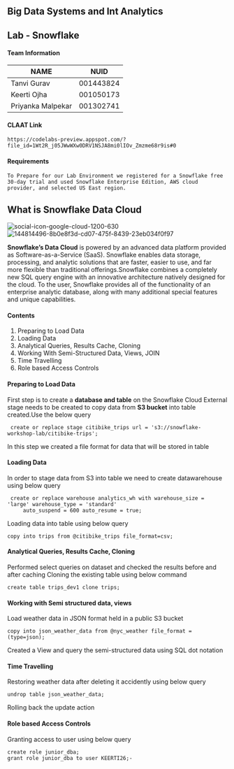 ## Big Data Systems and Int Analytics

## Lab - Snowflake

#### Team Information

| NAME              |     NUID        |
|------------------ |-----------------|
|   Tanvi Gurav     |   001443824     |
|   Keerti Ojha     |   001050173     |
| Priyanka Malpekar |   001302741     |

#### CLAAT Link
```
https://codelabs-preview.appspot.com/?file_id=1Wt2R_j05JWwWXw0DRV1NSJA8mi0lIOv_Zmzme68r9is#0
```

#### Requirements

```
To Prepare for our Lab Environment we registered for a Snowflake free 30-day trial and used Snowflake Enterprise Edition, AWS cloud provider, and selected US East region.
```

## What is Snowflake Data Cloud

![social-icon-google-cloud-1200-630](https://user-images.githubusercontent.com/71197800/109201378-c4b1e480-776f-11eb-97bb-63d40a561250.png)
![144814496-8b0e8f3d-cd07-475f-8439-23eb034f0f97](https://user-images.githubusercontent.com/71197800/109202699-448c7e80-7771-11eb-801b-17823b94ad77.jpg)

**Snowflake’s Data Cloud** is powered by an advanced data platform provided as Software-as-a-Service (SaaS). Snowflake enables data storage, processing, and analytic solutions 
that are faster, easier to use, and far more flexible than traditional offerings.Snowflake combines a completely new SQL query engine with an innovative architecture natively 
designed for the cloud. To the user, Snowflake provides all of the functionality of an enterprise analytic database, along with many additional special features and unique 
capabilities.


#### Contents
1. Preparing to Load Data
2. Loading Data
3. Analytical Queries, Results Cache, Cloning
4. Working With Semi-Structured Data, Views, JOIN
5. Time Travelling
6. Role based Access Controls

#### Preparing to Load Data
First step is to create a **database and table** on the Snowflake Cloud
External stage needs to be created to copy data from **S3 bucket** into table created.Use the below query
   ```
    create or replace stage citibike_trips url = 's3://snowflake-workshop-lab/citibike-trips';
   ```
In this step we created a file format for data that will be stored in table

#### Loading Data
In order to stage data from S3 into table we need to create datawarehouse using below query
```   
 create or replace warehouse analytics_wh with warehouse_size = 'large' warehouse_type = 'standard' 
     auto_suspend = 600 auto_resume = true;
```
Loading data into table using below query
```    
copy into trips from @citibike_trips file_format=csv;
```

#### Analytical Queries, Results Cache, Cloning
Performed select queries on dataset and checked the results before and after caching
Cloning the existing table using below command
```     
create table trips_dev1 clone trips;
```

#### Working with Semi structured data, views
Load weather data in JSON format held in a public S3 bucket
```     
copy into json_weather_data from @nyc_weather file_format = (type=json);
```
Created a View and query the semi-structured data using SQL dot notation

#### Time Travelling
Restoring weather data after deleting it accidently using below query
```     
undrop table json_weather_data;
```
Rolling back the update action

#### Role based Access Controls
Granting access to user using below query
```
create role junior_dba;
grant role junior_dba to user KEERTI26;-
```





